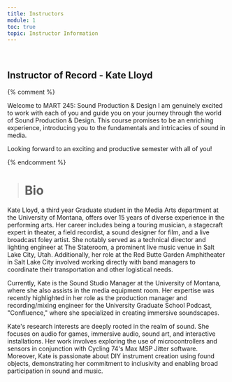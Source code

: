 ```yaml
---
title: Instructors
module: 1
toc: true
topic: Instructor Information
---
```


<br />
<!--
{% comment %}
The below video is semester specific and should be replaced/updated every semester
{% endcomment %}

{% comment %}


<div class="embed-responsive embed-responsive-16by9"><iframe class="embed-responsive-item" src="https://www.youtube.com/embed/11Q7tY1B1tg" frameborder="0" allow="accelerometer; autoplay; encrypted-media; gyroscope; picture-in-picture" allowfullscreen></iframe></div>

{% endcomment %}

-->




Quick links, including email links, office hours, and lab hours, are all available from the ["Instructors"]({{site.baseurl}}/instructors/) tab above in the course menubar.


<!--What follows is a more detailed introduction to the people delivering this class to you this semester. We are a team, and will be working together to deliver this experience to you.

-->

## Instructor of Record - Kate Lloyd

{% comment %}


Welcome to MART 245: Sound Production & Design
I am genuinely excited to work with each of you and guide you on your journey through the world of Sound Production & Design. This course promises to be an enriching experience, introducing you to the fundamentals and intricacies of sound in media.

<!--

I strongly encourage you to take advantage of the live study hall sessions. These sessions are a valuable opportunity for hands-on learning and direct support with your projects. This will be a chance for us to meet, discuss any individual learning needs, and delve into the course material together. Details about the study hall sessions, including scheduling and how to participate, will be announced once we have figured out a time that best meets everyone’s schedule.

For those eager to set up an appointment right away, you are more than welcome to visit during my office hours or arrange a Zoom meeting at your convenience. If possible, please send me an email before hand, outlining technical issues you wish to trouble shoot. --> 

Looking forward to an exciting and productive semester with all of you!


{% endcomment %}


> # Bio

Kate Lloyd, a third year Graduate student in the Media Arts department at the University of Montana, offers over 15 years of diverse experience in the performing arts. Her career includes being a touring musician, a stagecraft expert in theater, a field recordist, a sound designer for film, and a live broadcast foley artist. She notably served as a technical director and lighting engineer at The Stateroom, a prominent live music venue in Salt Lake City, Utah. Additionally, her role at the Red Butte Garden Amphitheater in Salt Lake City involved working directly with band managers to coordinate their transportation and other logistical needs.

Currently, Kate is the Sound Studio Manager at the University of Montana, where she also assists in the media equipment room. Her expertise was recently highlighted in her role as the production manager and recording/mixing engineer for the University Graduate School Podcast, "Confluence," where she specialized in creating immersive soundscapes.

Kate's research interests are deeply rooted in the realm of sound. She focuses on audio for games, immersive audio, sound art, and interactive installations. Her work involves exploring the use of microcontrollers and sensors in conjunction with Cycling 74's Max MSP Jitter software. Moreover, Kate is passionate about DIY instrument creation using found objects, demonstrating her commitment to inclusivity and enabling broad participation in sound and music.


>

<!--  Kate aug 24 2024
TBD
## Teaching Assistants

In addition to myself, we will be supported with a teaching assistant this semester.

If you are unable to solve problems on your own or through the course Moodle forum (more to come on that later), you should e-mail a TA for help.

- [cole.grant@umconnect.umt.edu]

-->


